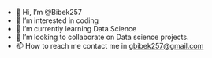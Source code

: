 - 👋 Hi, I’m @Bibek257
- 👀 I’m interested in coding
- 🌱 I’m currently learning Data Science
- 💞️ I’m looking to collaborate on Data science projects.
- 📫 How to reach me contact me in gbibek257@gmail.com


